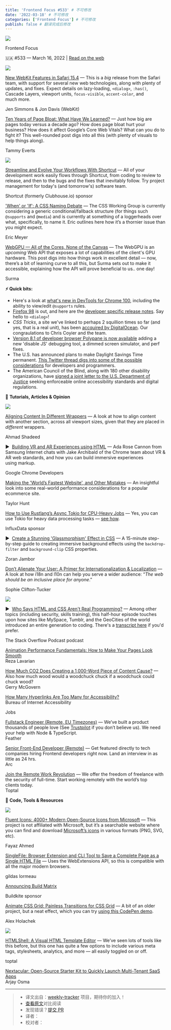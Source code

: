 ```yaml
---
title: 'Frontend Focus #533' # 不可修改
date: '2022-03-18' # 不可修改
categories: ['Frontend Focus'] # 不可修改
publish: false # 翻译完成后修改
---
```


<!--以上是预览信息，图片一张或限制百字左右，前者优先，全文请使用二级及以下标题-->
<!-- more -->

[![](https://res.cloudinary.com/cpress/image/upload/v1602675575/hhmdxfk96fnbq3effjk1.png)](https://frontendfoc.us/link/120950/web)

Frontend Focus

🇺🇦 #​533 — March 16, 2022 | [Read on the web](https://frontendfoc.us/link/120951/web)

[![](https://res.cloudinary.com/cpress/image/upload/w_1280,e_sharpen:60/v1647435919/lja4nxxs0ourbqzhbsyp.png)](https://frontendfoc.us/link/120952/web)

[New WebKit Features in Safari 15.4](https://frontendfoc.us/link/120952/web "webkit.org") — This is a _big_ release from the Safari team, with support for several new web technologies, along with plenty of updates, and fixes. Expect details on lazy-loading, `<dialog>`, `:has()`, Cascade Layers, viewport units, `focus-visible`, `accent-color`, and much more.

Jen Simmons & Jon Davis (WebKit)

[Ten Years of Page Bloat: What Have We Learned?](https://frontendfoc.us/link/120953/web "www.speedcurve.com") — Just how big are pages today versus a decade ago? How does page bloat hurt your business? How does it affect Google’s Core Web Vitals? What can you do to fight it? This well-rounded post digs into all this (with plenty of visuals to help things along).

Tammy Everts

[![](https://copm.s3.amazonaws.com/dcde4359.png)](https://frontendfoc.us/link/120954/web)

[Streamline and Evolve Your Workflows With Shortcut](https://frontendfoc.us/link/120954/web "shortcut.com") — All of your development work easily flows through Shortcut, from coding to review to release, and then to the bugs and the fixes that inevitably follow. Try project management for today's (and tomorrow's) software team.

Shortcut (formerly Clubhouse.io) sponsor

['When' or 'If': A CSS Naming Debate](https://frontendfoc.us/link/120955/web "meyerweb.com") — The CSS Working Group is currently considering a generic conditional/fallback structure (for things such `@supports` and `@media`) and is currently at something of a loggerheads over what, specifically, to name it. Eric outlines here how it’s a thornier issue than you might expect.

Eric Meyer

[WebGPU — All of the Cores, None of the Canvas](https://frontendfoc.us/link/120956/web "surma.dev") — The WebGPU is an _upcoming_ Web API that exposes a lot of capabilities of the client's GPU hardware. This post digs into how things work in excellent detail — now, there’s a bit of learning curve to all this, but Surma sets out to make it accessible, explaining how the API will prove beneficial to us.. one day!

Surma

**⚡️ Quick bits:**

*   Here's a look at [what's new in DevTools for Chrome 100](https://frontendfoc.us/link/120957/web), including the ability to view/edit `@supports` rules.
*   [Firefox 98](https://frontendfoc.us/link/120958/web) is out, and here are the [developer specific release notes](https://frontendfoc.us/link/120959/web). Say hello to `<dialog>`!
*   _CSS Tricks_, a site we've linked to perhaps 2 squillion times so far (and yes, that is a real unit), has been [accquired by DigitalOcean](https://frontendfoc.us/link/120961/web). Our congraulations to Chris Coyier and the team.
*   [Version 8.1 of developer browser Polypane is now available](https://frontendfoc.us/link/120962/web) adding a new 'disable JS' debugging tool, a dimmed screen simulator, and perf fixes.
*   The U.S. has announced plans to make Daylight Savings Time permanent. [This Twitter thread digs into some of the possible considerations](https://frontendfoc.us/link/120963/web) for developers and programmers.
*   The American Council of the Blind, along with 180 other disability organizations, have [signed a joint letter to the U.S. Department of Justice](https://frontendfoc.us/link/120964/web) seeking enforceable online accessibility standards and digital regulations.

📙 **Tutorials, Articles & Opinion**

[![](https://res.cloudinary.com/cpress/image/upload/w_1280,e_sharpen:60/v1647424698/rxegektkypmayunxlgxv.png)](https://frontendfoc.us/link/120965/web)

[Aligning Content In Different Wrappers](https://frontendfoc.us/link/120965/web "ishadeed.com") — A look at how to align content with another section, across all viewport sizes, given that they are placed in _different_ wrappers.

Ahmad Shadeed

▶  [Building VR and AR Experiences using HTML](https://frontendfoc.us/link/120966/web "youtu.be") — Ada Rose Cannon from Samsung Internet chats with Jake Archibald of the Chrome team about VR & AR web standards, and how you can build immersive experiences using markup.

Google Chrome Developers

[Making the 'World’s Fastest Website', and Other Mistakes](https://frontendfoc.us/link/120967/web "dev.to") — An insightful look into some real-world performance considerations for a popular ecommerce site.

Taylor Hunt

[How to Use Rustlang’s Async Tokio for CPU-Heavy Jobs](https://frontendfoc.us/link/120968/web "www.influxdata.com") — Yes, you can use Tokio for heavy data processing tasks — [see how](https://frontendfoc.us/link/120969/web).

InfluxData sponsor

▶  [Create a Stunning 'Glassmorphism' Effect in CSS](https://frontendfoc.us/link/120970/web "www.youtube.com") — A 15-minute step-by-step guide to creating immersive background effects using the `backdrop-filter` and `background-clip` CSS properties.

Zoran Jambor

[Don’t Alienate Your User: A Primer for Internationalization & Localization](https://frontendfoc.us/link/120971/web "prototypr.io") — A look at how i18n and l10n can help you serve a wider audience: “_The web should be an inclusive place for anyone_.”

Sophie Clifton-Tucker

[![](https://res.cloudinary.com/cpress/image/upload/w_1280,e_sharpen:60/v1647424320/hlpll9qg4ogbialszxcl.jpg)](https://frontendfoc.us/link/120972/web)

▶  [Who Says HTML and CSS Aren't Real Programming?](https://frontendfoc.us/link/120972/web "stackoverflow.blog") — Among other topics (including security, skills training), this half-hour episode touches upon how sites like MySpace, Tumblr, and the GeoCities of the world introduced an entire generation to coding. There's a [transcript here](https://frontendfoc.us/link/120973/web) if you'd prefer.

The Stack Overflow Podcast podcast

[Animation Performance Fundamentals: How to Make Your Pages Look Smooth](https://frontendfoc.us/link/120974/web)  
Reza Lavarian

[How Much CO2 Does Creating a 1,000-Word Piece of Content Cause?](https://frontendfoc.us/link/120975/web) — Also how much wood would a woodchuck chuck if a woodchuck could chuck wood?  
Gerry McGovern

[How Many Hyperlinks Are Too Many for Accessibility?](https://frontendfoc.us/link/120976/web)  
Bureau of Internet Accessibility

Jobs

[Fullstack Engineer (Remote, EU Timezones)](https://frontendfoc.us/link/120977/web) — We’ve built a product thousands of people love (See [Trustpilot](https://frontendfoc.us/link/120978/web) if you don’t believe us). We need your help with Node & TypeScript.  
Feather

[Senior Front-End Developer (Remote)](https://frontendfoc.us/link/120979/web) — Get featured directly to tech companies hiring Frontend developers right now. Land an interview in as little as 24 hrs.  
Arc

[Join the Remote Work Revolution](https://frontendfoc.us/link/120980/web) — We offer the freedom of freelance with the security of full-time. Start working remotely with the world’s top clients today.  
Toptal

🔧 **Code, Tools & Resources**

[![](https://res.cloudinary.com/cpress/image/upload/w_1280,e_sharpen:60/v1647439063/cr7tytrywecxnwbfhx5y.png)](https://frontendfoc.us/link/120981/web)

[Fluent Icons: 4000+ Modern Open-Source Icons from Microsoft](https://frontendfoc.us/link/120981/web "fluenticons.co") — This project is not affiliated with Microsoft, but it’s a searchable website where you can find and download [Microsoft’s icons](https://frontendfoc.us/link/120982/web) in various formats (PNG, SVG, etc).

Fayaz Ahmed

[SingleFile: Browser Extension and CLI Tool to Save a Complete Page as a Single HTML File](https://frontendfoc.us/link/120987/web "github.com") — Uses the WebExtensions API, so this is compatible with all the major modern browsers.

gildas lormeau

[Announcing Build Matrix](https://frontendfoc.us/link/120984/web "buildkite.com")

Buildkite sponsor

[Animate CSS Grid: Painless Transitions for CSS Grid](https://frontendfoc.us/link/120988/web "github.com") — A bit of an older project, but a neat effect, which you can try [using this CodePen demo](https://frontendfoc.us/link/120989/web).

Alex Holachek

[![](https://res.cloudinary.com/cpress/image/upload/w_1280,e_sharpen:60/q4dojigt9ixiozny37se.jpg)](https://frontendfoc.us/link/120986/web)

[HTMLShell: A Visual HTML Template Editor](https://frontendfoc.us/link/120986/web "www.toptal.com") — We’ve seen lots of tools like this before, but this one has quite a few options to include various meta tags, stylesheets, analytics, and more — all easily toggled on or off.

toptal

[Nextacular: Open-Source Starter Kit to Quickly Launch Multi-Tenant SaaS Apps](https://frontendfoc.us/link/120985/web)  
Arjay Osma

---
> * 译文出自：[weekly-tracker](https://github.com/FEDarling/weekly-tracker) 项目，期待你的加入！
> * [查看原文](https://frontendfoc.us/issues/533)对比阅读
> * 发现错误？[提交 PR](https://github.com/FEDarling/weekly-tracker/blob/main/weeklys/frontend_focus/533)
> * 译者：
> * 校对者：
